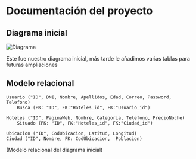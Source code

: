 # Documentación del proyecto

## Diagrama inicial
![Diagrama](https://user-images.githubusercontent.com/84329782/160592117-2b501663-37a4-43c6-b943-6c1fd411445b.PNG)



Este fue nuestro diagrama inicial, más tarde le añadimos varias tablas para futuras ampliaciones

## Modelo relacional

```
Usuario ("ID", DNI, Nombre, Apellidos, Edad, Correo, Password, Telefono)
	Busca (PK: "ID", FK:"Hoteles_id", FK:"Usuario_id")

Hoteles ("ID", PaginaWeb, Nombre, Categoria, Telefono, PrecioNoche)
	Situado (PK: "ID", FK:"Hoteles_id", FK:"Ciudad_id")

Ubicacion ("ID", CodUbicacion, Latitud, Longitud)	
Ciudad ("ID", Nombre, FK: CodUbicacion,  Poblacion)
```
(Modelo relacional del diagrama inicial)
